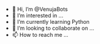 - 👋 Hi, I’m @VenujaBots
- 👀 I’m interested in ...
- 🌱 I’m currently learning Python
- 💞️ I’m looking to collaborate on ...
- 📫 How to reach me ...

<!---
VenujaBots/VenujaBots is a ✨ special ✨ repository because its `README.md` (this file) appears on your GitHub profile.
You can click the Preview link to take a look at your changes.
--->
